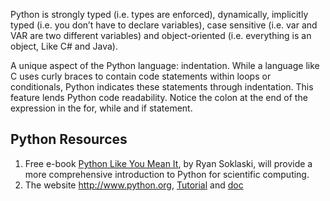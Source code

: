 Python is strongly typed (i.e. types are enforced), dynamically, implicitly typed (i.e. you don’t have to declare variables), case sensitive (i.e. var and VAR are two different variables) and object-oriented (i.e. everything is an object, Like C# and Java).

A unique aspect of the Python language: indentation. While a language like C uses curly braces to contain code statements within loops or conditionals, Python indicates these statements through indentation.  This feature lends Python code readability. Notice the colon at the end of the expression in the for, while and if statement.

## Python Resources
 
1.   Free e-book [Python Like You Mean It](https://www.pythonlikeyoumeanit.com/intro.html), by Ryan Soklaski, will provide a more comprehensive introduction to Python for scientific computing.
2.   The website <http://www.python.org>, [Tutorial](https://docs.python.org/3/tutorial/index.html) and [doc](https://docs.python.org/3/index.html)